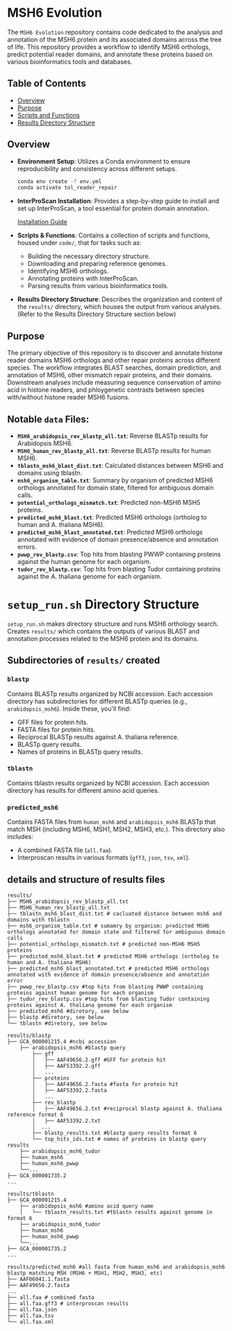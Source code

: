 # MSH6 Evolution

The `MSH6 Evolution` repository contains code dedicated to the analysis and annotation of the MSH6 protein and its associated domains across the tree of life. This repository provides a  workflow to identify MSH6 orthologs, predict potential reader domains, and annotate these proteins based on various bioinformatics tools and databases.

## Table of Contents
- [Overview](#overview)
- [Purpose](#purpose)
- [Scripts and Functions](#scripts-and-functions)
- [Results Directory Structure](#results-directory-structure)

## Overview

- **Environment Setup**: Utilizes a Conda environment to ensure reproducibility and consistency across different setups.
  
  ```bash
  conda env create -f env.yml
  conda activate tol_reader_repair
  ```

- **InterProScan Installation**: Provides a step-by-step guide to install and set up InterProScan, a tool essential for protein domain annotation.
  
  [Installation Guide](https://interproscan-docs.readthedocs.io/en/latest/UserDocs.html)

- **Scripts & Functions**: Contains a collection of scripts and functions, housed under `code/`, that for tasks such as:
  - Building the necessary directory structure.
  - Downloading and preparing reference genomes.
  - Identifying MSH6 orthologs.
  - Annotating proteins with InterProScan.
  - Parsing results from various bioinformatics tools.

- **Results Directory Structure**: Describes the organization and content of the `results/` directory, which houses the output from various analyses. (Refer to the Results Directory Structure section below)

## Purpose

The primary objective of this repository is to discover and annotate histone reader domains MSH6 orthologs and other repair proteins across different species. The workflow integrates BLAST searches, domain prediction, and annotation of MSH6, other mismatch repair proteins, and their domains. Downstream analyses include measuring sequence conservation of amino acid in histone readers, and phloygenetic contrasts between species with/without histone reader MSH6 fusions.

## Notable `data` Files:

- **`MSH6_arabidopsis_rev_blastp_all.txt`**: Reverse BLASTp results for Arabidopsis MSH6.
- **`MSH6_human_rev_blastp_all.txt`**: Reverse BLASTp results for human MSH6.
- **`tblastn_msh6_blast_dist.txt`**: Calculated distances between MSH6 and domains using tblastn.
- **`msh6_organism_table.txt`**: Summary by organism of predicted MSH6 orthologs annotated for domain state, filtered for ambiguous domain calls.
- **`potential_orthologs_mismatch.txt`**: Predicted non-MSH6 MSH5 proteins.
- **`predicted_msh6_blast.txt`**: Predicted MSH6 orthologs (ortholog to human and A. thaliana MSH6).
- **`predicted_msh6_blast_annotated.txt`**: Predicted MSH6 orthologs annotated with evidence of domain presence/absence and annotation errors.
- **`pwwp_rev_blastp.csv`**: Top hits from blasting PWWP containing proteins against the human genome for each organism.
- **`tudor_rev_blastp.csv`**: Top hits from blasting Tudor containing proteins against the A. thaliana genome for each organism.

# `setup_run.sh` Directory Structure

`setup_run.sh` makes directory structure and runs MSH6 orthology search. Creates `results/` which contains the outputs of various BLAST and annotation processes related to the MSH6 protein and its domains. 

## Subdirectories of `results/` created

### `blastp`
Contains BLASTp results organized by NCBI accession. Each accession directory has subdirectories for different BLASTp queries (e.g., `arabidopsis_msh6`). Inside these, you'll find:
  - GFF files for protein hits.
  - FASTA files for protein hits.
  - Reciprocal BLASTp results against A. thaliana reference.
  - BLASTp query results.
  - Names of proteins in BLASTp query results.

### `tblastn`
Contains tblastn results organized by NCBI accession. Each accession directory has results for different amino acid queries.

### `predicted_msh6`
Contains FASTA files from `human_msh6` and `arabidopsis_msh6` BLASTp that match MSH (including MSH6, MSH1, MSH2, MSH3, etc.). This directory also includes:
  - A combined FASTA file (`all.faa`).
  - Interproscan results in various formats (`gff3`, `json`, `tsv`, `xml`).

## details and structure of results files
```
results/
├── MSH6_arabidopsis_rev_blastp_all.txt 
├── MSH6_human_rev_blastp_all.txt
├── tblastn_msh6_blast_dist.txt # cacluated distance between msh6 and domains with tblastn
├── msh6_organism_table.txt # sumamry by organism: predicted MSH6 orthologs annotated for domain state and filtered for ambiguous domain calls
├── potential_orthologs_mismatch.txt # predicted non-MSH6 MSH5 proteins
├── predicted_msh6_blast.txt # predicted MSH6 orthologs (ortholog to human and A. thaliana MSH6)
├── predicted_msh6_blast_annotated.txt # predicted MSH6 orthologs annotated with evidence of domain presence/absence and annotation error
├── pwwp_rev_blastp.csv #top hits from blasting PWWP containing proteins against human genome for each organism
├── tudor_rev_blastp.csv #top hits from blasting Tudor containing proteins against A. thaliana genome for each organism
├── predicted_msh6 #diretory, see below
├── blastp #diretory, see below
└── tblastn #diretory, see below

results/blastp
├── GCA_000001215.4 #ncbi accession
    ├── arabidopsis_msh6 #blastp query
        ├── gff
        │   ├── AAF49656.2.gff #GFF for protein hit
        │   ├── AAF53392.2.gff
        │   ...
        ├── proteins
        │   ├── AAF49656.2.fasta #fasta for protein hit
        │   ├── AAF53392.2.fasta
        │   ...
        ├── rev_blastp
        │   ├── AAF49656.2.txt #reciprocal blastp against A. thaliana reference format 6
        │   ├── AAF53392.2.txt
        │  ...
        ├── blastp_results.txt #blastp query results format 6
        └── top_hits_ids.txt # names of proteins in blastp query results
    ├── arabidopsis_msh6_tudor
    ├── human_msh6
    ├── human_msh6_pwwp
    └──...
├── GCA_000001735.2
...

results/tblastn
├── GCA_000001215.4
    ├── arabidopsis_msh6 #amino acid query name
    │   └── tblastn_results.txt #tblastn results against genome in format 6
    ├── arabidopsis_msh6_tudor
    ├── human_msh6
    ├── human_msh6_pwwp
    └──...
├── GCA_000001735.2
...

results/predicted_msh6 #all fasta from human_msh6 and arabidopsis_msh6 blastp matching MSH (MSH6 + MSH1, MSH2, MSH3, etc)
├── AAF06041.1.fasta
├── AAF49656.2.fasta
...
├── all.faa # combined fasta
├── all.faa.gff3 # interproscan results
├── all.faa.json
├── all.faa.tsv
└── all.faa.xml

```
